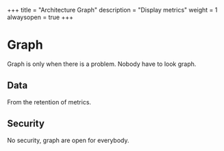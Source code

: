 +++
title = "Architecture Graph"
description = "Display metrics"
weight = 1
alwaysopen = true
+++

# Graph

Graph is only when there is a problem.
Nobody have to look graph.

## Data

From the retention of metrics.

## Security

No security, graph are open for everybody.

